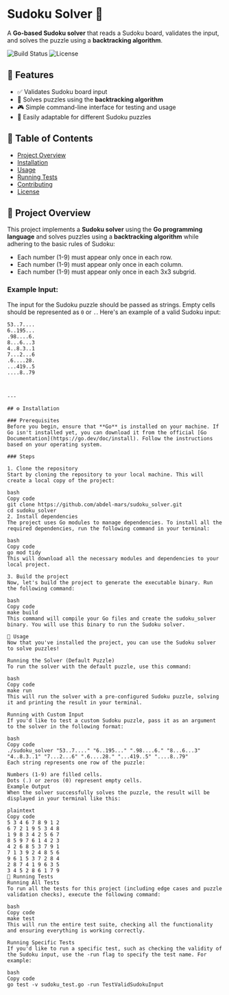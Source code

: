 # Sudoku Solver 🧩

A **Go-based Sudoku solver** that reads a Sudoku board, validates the input, and solves the puzzle using a **backtracking algorithm**.

![Build Status](https://img.shields.io/badge/Build-Passing-brightgreen)
![License](https://img.shields.io/badge/License-MIT-blue)

## 🚀 Features
- ✅ Validates Sudoku board input
- 🔄 Solves puzzles using the **backtracking algorithm**
- 🎮 Simple command-line interface for testing and usage
- 🧩 Easily adaptable for different Sudoku puzzles

## 📖 Table of Contents
- [Project Overview](#project-overview)
- [Installation](#installation)
- [Usage](#usage)
- [Running Tests](#running-tests)
- [Contributing](#contributing)
- [License](#license)

## 🚀 Project Overview
This project implements a **Sudoku solver** using the **Go programming language** and solves puzzles using a **backtracking algorithm** while adhering to the basic rules of Sudoku:
- Each number (1-9) must appear only once in each row.
- Each number (1-9) must appear only once in each column.
- Each number (1-9) must appear only once in each 3x3 subgrid.

### Example Input:
The input for the Sudoku puzzle should be passed as strings. Empty cells should be represented as `0` or `.`. Here's an example of a valid Sudoku input:

```plaintext
53..7....
6..195...
.98....6.
8...6...3
4..8.3..1
7...2...6
.6....28.
...419..5
....8..79



---

## ⚙️ Installation

### Prerequisites
Before you begin, ensure that **Go** is installed on your machine. If Go isn't installed yet, you can download it from the official [Go Documentation](https://go.dev/doc/install). Follow the instructions based on your operating system.

### Steps

1. Clone the repository
Start by cloning the repository to your local machine. This will create a local copy of the project:

bash
Copy code
git clone https://github.com/abdel-mars/sudoku_solver.git
cd sudoku_solver
2. Install dependencies
The project uses Go modules to manage dependencies. To install all the required dependencies, run the following command in your terminal:

bash
Copy code
go mod tidy
This will download all the necessary modules and dependencies to your local project.

3. Build the project
Now, let's build the project to generate the executable binary. Run the following command:

bash
Copy code
make build
This command will compile your Go files and create the sudoku_solver binary. You will use this binary to run the Sudoku solver.

🧪 Usage
Now that you've installed the project, you can use the Sudoku solver to solve puzzles!

Running the Solver (Default Puzzle)
To run the solver with the default puzzle, use this command:

bash
Copy code
make run
This will run the solver with a pre-configured Sudoku puzzle, solving it and printing the result in your terminal.

Running with Custom Input
If you'd like to test a custom Sudoku puzzle, pass it as an argument to the solver in the following format:

bash
Copy code
./sudoku_solver "53..7...." "6..195..." ".98....6." "8...6...3" "4..8.3..1" "7...2...6" ".6....28." "...419..5" "....8..79"
Each string represents one row of the puzzle:

Numbers (1-9) are filled cells.
Dots (.) or zeros (0) represent empty cells.
Example Output
When the solver successfully solves the puzzle, the result will be displayed in your terminal like this:

plaintext
Copy code
5 3 4 6 7 8 9 1 2
6 7 2 1 9 5 3 4 8
1 9 8 3 4 2 5 6 7
8 5 9 7 6 1 4 2 3
4 2 6 8 5 3 7 9 1
7 1 3 9 2 4 8 5 6
9 6 1 5 3 7 2 8 4
2 8 7 4 1 9 6 3 5
3 4 5 2 8 6 1 7 9
🧪 Running Tests
Running All Tests
To run all the tests for this project (including edge cases and puzzle validation checks), execute the following command:

bash
Copy code
make test
This will run the entire test suite, checking all the functionality and ensuring everything is working correctly.

Running Specific Tests
If you'd like to run a specific test, such as checking the validity of the Sudoku input, use the -run flag to specify the test name. For example:

bash
Copy code
go test -v sudoku_test.go -run TestValidSudokuInput
